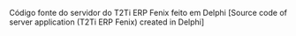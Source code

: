 Código fonte do servidor do T2Ti ERP Fenix feito em Delphi
[Source code of server application (T2Ti ERP Fenix) created in Delphi]